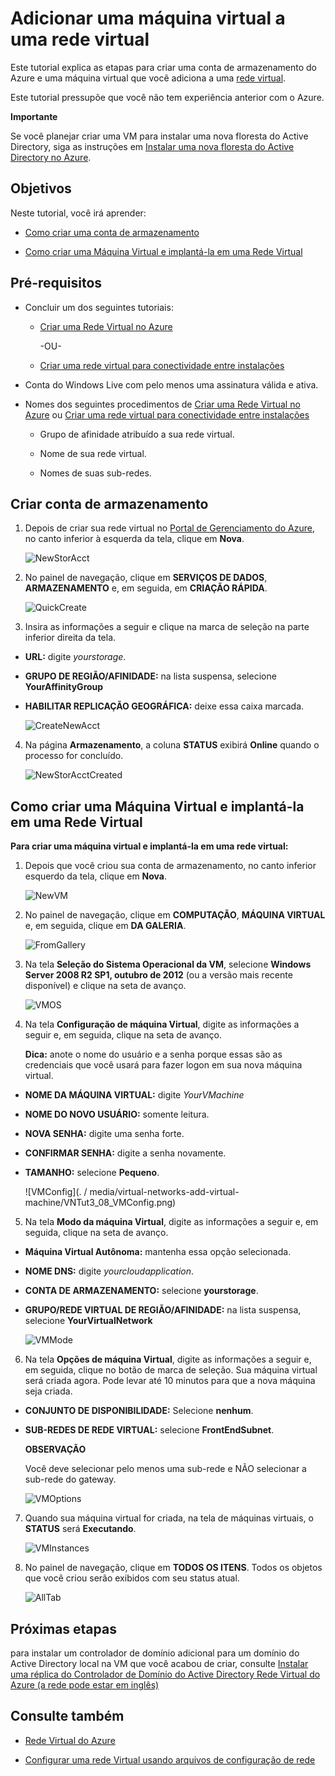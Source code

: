 <properties linkid="manage-services-add-a-vm-to-a-virtual-network" urlDisplayName="Adicionar uma Máquina Virtual à Rede Virtual" pageTitle="Adicionar uma Máquina Virtual à Rede Virtual - Azure" metaKeywords="" description="Um tutorial que ensina a criar uma conta de armazenamento e uma VM (Máquina Virtual) que você adiciona a uma Rede Virtual do Azure." metaCanonical="" services="virtual-machines,virtual-network" documentationCenter="" title="Adicionar uma Máquina Virtual a uma Rede Virtual" authors=""  solutions="" writer="" manager="" editor=""  />





<h1 id="vnet3">Adicionar uma máquina virtual a uma rede virtual</h1>

<!--SOMEWHERE IN THIS TUTORIAL I NEED TO XREF TO THE OTHER VMACHINE TUTORIAL -->

Este tutorial explica as etapas para criar uma conta de armazenamento do Azure e uma máquina virtual que você adiciona a uma [rede virtual](http://msdn.microsoft.com/pt-br/library/windowsazure/jj156007.aspx).

Este tutorial pressupõe que você não tem experiência anterior com o Azure.

<div class="dev-callout"> 
<b>Importante</b>

<p>Se você planejar criar uma VM para instalar uma nova floresta do Active Directory, siga as instruções em <a href="../active-directory-forest/">Instalar uma nova floresta do Active Directory no Azure</a>.</p>
</div>


## Objetivos ##

Neste tutorial, você irá aprender:

-  <a href="#CreateStorageAcct">Como criar uma conta de armazenamento</a>

-  <a href="#CreateVM">Como criar uma Máquina Virtual e implantá-la em uma Rede Virtual</a>

## Pré-requisitos ##

- Concluir um dos seguintes tutoriais: 

	-  [Criar uma Rede Virtual no Azure](/pt-br/manage/services/networking/create-a-virtual-network/)

		-OU- 
	-  [Criar uma rede virtual para conectividade entre instalações](/pt-br/manage/services/networking/cross-premises-connectivity/)

- Conta do Windows Live com pelo menos uma assinatura válida e ativa.	

- Nomes dos seguintes procedimentos de [Criar uma Rede Virtual no Azure](/pt-br/manage/services/networking/create-a-virtual-network/) ou [Criar uma rede virtual para conectividade entre instalações](/pt-br/manage/services/networking/cross-premises-connectivity/)

	-	Grupo de afinidade atribuído a sua rede virtual.

	-	Nome de sua rede virtual.

	-   Nomes de suas sub-redes.

## <a name="CreateStorageAcct">Criar conta de armazenamento</a> ##

1.	Depois de criar sua rede virtual no [Portal de Gerenciamento do Azure](http://manage.windowsazure.com/), no canto inferior à esquerda da tela, clique em **Nova**.

	![NewStorAcct](./media/virtual-networks-add-virtual-machine/VNTut3_01_NewStorageAccount.png)

2.	No painel de navegação, clique em **SERVIÇOS DE DADOS**, **ARMAZENAMENTO** e, em seguida, em **CRIAÇÃO RÁPIDA**.

	![QuickCreate](./media/virtual-networks-add-virtual-machine/VNTut3_02_StorageAcct_QuickCreate.png)

3.	Insira as informações a seguir e clique na marca de seleção na parte inferior direita da tela.

-  **URL:** digite *yourstorage*.

-  **GRUPO DE REGIÃO/AFINIDADE:** na lista suspensa, selecione **YourAffinityGroup**

-  **HABILITAR REPLICAÇÃO GEOGRÁFICA:** deixe essa caixa marcada.
 
	![CreateNewAcct](./media/virtual-networks-add-virtual-machine/VNTut3_03_CreateNewStorageAccount.png)

4.	Na página **Armazenamento**, a coluna **STATUS** exibirá **Online** quando o processo for concluído.
 
	![NewStorAcctCreated](./media/virtual-networks-add-virtual-machine/VNTut3_04_NewStorageAcctCreated.png)


## <a name="CreateVM">Como criar uma Máquina Virtual e implantá-la em uma Rede Virtual</a> ##
**Para criar uma máquina virtual e implantá-la em uma rede virtual:**

1.	Depois que você criou sua conta de armazenamento, no canto inferior esquerdo da tela, clique em **Nova**.

	![NewVM](./media/virtual-networks-add-virtual-machine/VNTut3_05_NewVM.png)


2.	No painel de navegação, clique em **COMPUTAÇÃO**, **MÁQUINA VIRTUAL** e, em seguida, clique em **DA GALERIA**.
 
	![FromGallery](./media/virtual-networks-add-virtual-machine/VNTut3_06_VM_FromGallery.png)


3.	Na tela **Seleção do Sistema Operacional da VM**, selecione **Windows Server 2008 R2 SP1, outubro de 2012** (ou a versão mais recente disponível) e clique na seta de avanço.
 
	![VMOS](./media/virtual-networks-add-virtual-machine/VNTut3_07_VMOSSelect_Win2008R2.png)


4.	Na tela **Configuração de máquina Virtual**, digite as informações a seguir e, em seguida, clique na seta de avanço. 
	<!-- DEVEMOS INFORMAR AOS USUÁRIOS PARA ANOTAR O NOME DO USUÁRIO E A SENHA?? -->

	**Dica:** anote o nome do usuário e a senha porque essas são as credenciais que você usará para fazer logon em sua nova máquina virtual.

-  **NOME DA MÁQUINA VIRTUAL:** digite *YourVMachine*

-  **NOME DO NOVO USUÁRIO:** somente leitura.

-  **NOVA SENHA:** digite uma senha forte.

-  **CONFIRMAR SENHA:** digite a senha novamente.

-  **TAMANHO:** selecione **Pequeno**.
 
	![VMConfig](. / media/virtual-networks-add-virtual-machine/VNTut3_08_VMConfig.png)

5.	Na tela **Modo da máquina Virtual**, digite as informações a seguir e, em seguida, clique na seta de avanço.

-  **Máquina Virtual Autônoma:** mantenha essa opção selecionada.

-  **NOME DNS:** digite *yourcloudapplication*.

-  **CONTA DE ARMAZENAMENTO:** selecione **yourstorage**.

-  **GRUPO/REDE VIRTUAL DE REGIÃO/AFINIDADE:** na lista suspensa, selecione **YourVirtualNetwork**
 
	![VMMode](./media/virtual-networks-add-virtual-machine/VNTut3_09_VMMode.png)

6.	Na tela **Opções de máquina Virtual**, digite as informações a seguir e, em seguida, clique no botão de marca de seleção. Sua máquina virtual será criada agora. Pode levar até 10 minutos para que a nova máquina seja criada.
	<!-- CONFIRMAR QUANTO TEMPO PODE LEVAR EM MÉDIA PARA A VM SER CRIADA -->

-  **CONJUNTO DE DISPONIBILIDADE:** Selecione **nenhum**.

-  **SUB-REDES DE REDE VIRTUAL:** selecione **FrontEndSubnet**.
	
	<div class="dev-callout"> 
	<b>OBSERVAÇÃO</b> 

	<p>Você deve selecionar pelo menos uma sub-rede e NÃO selecionar a sub-rede do gateway.</p>
	</div> 
 
	![VMOptions](./media/virtual-networks-add-virtual-machine/VNTut3_10_VMOptions.png)

7.	Quando sua máquina virtual for criada, na tela de máquinas virtuais, o **STATUS** será **Executando**.
 
	![VMInstances](./media/virtual-networks-add-virtual-machine/VNTut3_11_VMInstances.png)


8.	No painel de navegação, clique em **TODOS OS ITENS**. Todos os objetos que você criou serão exibidos com seu status atual.
 
	![AllTab](./media/virtual-networks-add-virtual-machine/VNTut3_12_AllTab.png)

## Próximas etapas ##
para instalar um controlador de domínio adicional para um domínio do Active Directory local na VM que você acabou de criar, consulte [Instalar uma réplica do Controlador de Domínio do Active Directory Rede Virtual do Azure (a rede pode estar em inglês)](/pt-br/manage/services/networking/replica-domain-controller/)

## Consulte também

-  [Rede Virtual do Azure](http://msdn.microsoft.com/pt-br/library/windowsazure/jj156007.aspx)

-  [Configurar uma rede Virtual usando arquivos de configuração de rede](http://msdn.microsoft.com/pt-br/library/windowsazure/jj156097.aspx)

<!-- LINKS -->

[wa_com]: http://manage.windowsazure.com/
[Tut2_VN]: ..Tutorial2_CreateVNetCrossPrem 
[Tut1_VN]: ..Tutorial1_CreateVirtualNetwork
























